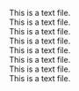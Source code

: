 This is a text file.  
This is a text file.  
This is a text file.  
This is a text file.  
This is a text file.  
This is a text file.  
This is a text file.  
This is a text file.  
